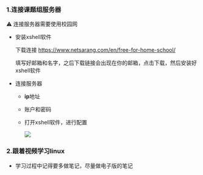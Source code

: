 ### 1.连接课题组服务器

:warning: 连接服务器需要使用校园网

+ 安装xshell软件

  下载连接 https://www.netsarang.com/en/free-for-home-school/

  填写好邮箱和名字，之后下载链接会出现在你的邮箱，点击下载，然后安装好xshell软件

+ 连接服务器

  + **ip**地址
  + 账户和密码

  + 打开xshell软件，进行配置

    ![](https://43423.oss-cn-beijing.aliyuncs.com/img/20190928204332.png)



### 2.跟着视频学习linux

+ 学习过程中记得要多做笔记，尽量做电子版的笔记

